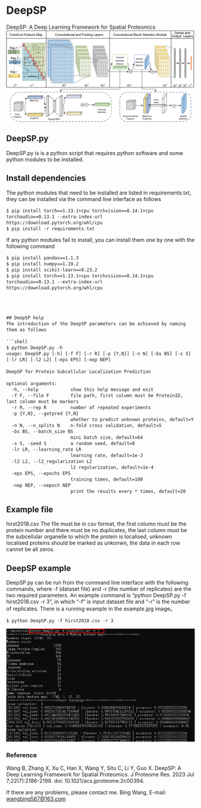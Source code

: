 # DeepSP
DeepSP: A Deep Learning Framework for Spatial Proteomics
<img src="workflow.png">

## DeepSP.py
DeepSP.py is is a python script that requires python software and some python modules to be installed.



## Install dependencies

The python modules that need to be installed are listed in requirements.txt, they can be installed via the command line interface as follows
```shell
$ pip install torch==1.13.1+cpu torchvision==0.14.1+cpu torchaudio==0.13.1 --extra-index-url https://download.pytorch.org/whl/cpu
$ pip install -r requirements.txt
```
If any python modules fail to install, you can install them one by one with the following command
```shell
$ pip install pandas==1.1.3
$ pip install numpy==1.19.2
$ pip install scikit-learn==0.23.2
$ pip install torch==1.13.1+cpu torchvision==0.14.1+cpu torchaudio==0.13.1 --extra-index-url https://download.pytorch.org/whl/cpu




## DeepSP help
The introduction of the DeepSP parameters can be achieved by naming them as follows

```shell
$ python DeepSP.py -h
usage: DeepSP.py [-h] [-f F] [-r R] [-p {Y,N}] [-n N] [-bs BS] [-s S] [-lr LR] [-l2 L2] [-eps EPS] [-nep NEP]

DeepSP for Protein Subcellular Localization Prediction

optional arguments:
  -h, --help            show this help message and exit
  -f F, --file F        file path, first column must be ProteinID, last column must be markers
  -r R, --rep R         number of repeated experiments
  -p {Y,N}, --getpred {Y,N}
                        whether to predict unknown proteins, default=Y
  -n N, --n_splits N    n-fold cross validation, default=5
  -bs BS, --batch_size BS
                        mini batch size, default=64
  -s S, -seed S         a random seed, default=0
  -lr LR, --learning_rate LR
                        learning rate, default=1e-3
  -l2 L2, --l2_regularization L2
                        l2 regularization, default=1e-4
  -eps EPS, --epochs EPS
                        training times, default=100
  -nep NEP, --nepoch NEP
                        print the results every * times, default=20
```


## Example file
hirst2018.csv
The file must be in csv format, the first column must be the protein number and there must be no duplicates, the last column must be the subcellular organelle to which the protein is localised, unknown localised proteins should be marked as unkonwn, the data in each row cannot be all zeros.




## DeepSP example
DeepSP.py can be run from the command line interface with the following commands, where -f (dataset file) and -r (the number of replicates) are the two required parameters.
An example command is “python DeepSP.py -f hirst2018.csv -r 3”, in which “-f” is input dataset file and “-r” is the number of replicates.
There is a running example in the example.jpg image。

```shell
$ python DeepSP.py -f hirst2018.csv -r 3
```
<img src="example.jpg">

### Reference
Wang B, Zhang X, Xu C, Han X, Wang Y, Situ C, Li Y, Guo X. DeepSP: A Deep Learning Framework for Spatial Proteomics. J Proteome Res. 2023 Jul 7;22(7):2186-2198. doi: 10.1021/acs.jproteome.2c00394. 

If there are any problems, please contact me.
Bing Wang, E-mail: wangbing587@163.com

